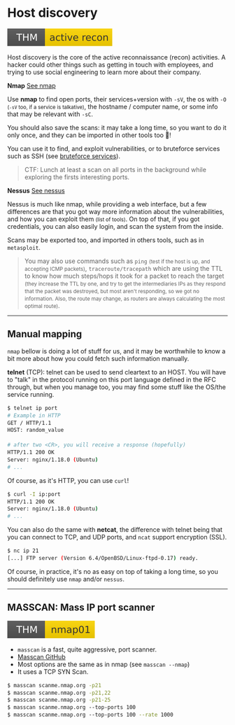 # Host discovery

[![activerecon](../../_badges/thm/activerecon.svg)](https://tryhackme.com/room/activerecon)

Host discovery is the core of the active reconnaissance (recon) activities. A hacker could other things such as getting in touch with employees, and trying to use social engineering to learn more about their company.

<div class="row row-cols-md-2"><div>

**Nmap** [See nmap](nmap/index.md)

Use **nmap** to find open ports, their services+version with `-sV`, the os with `-O` <small>(`-sV` too, if a service is talkative)</small>, the hostname / computer name, or some info that may be relevant with `-sC`.

You should also save the scans: it may take a long time, so you want to do it only once, and they can be imported in other tools too 🚀!

You can use it to find, and exploit vulnerabilities, or to bruteforce services such as SSH (see [bruteforce services](../../random/crack_password/services.md#nmap)).

> CTF: Lunch at least a scan on all ports in the background while exploring the firsts interesting ports.
</div><div>

**Nessus** [See nessus](nessus/index.md)

Nessus is much like nmap, while providing a web interface, but a few differences are that you got way more information about the vulnerabilities, and how you can exploit them <small>(list of tools)</small>. On top of that, if you got credentials, you can also easily login, and scan the system from the inside.

Scans may be exported too, and imported in others tools, such as in `metasploit`.
</div></div>

> You may also use commands such as `ping` <small>(test if the host is up, and accepting ICMP packets)</small>, `traceroute/tracepath` which are using the TTL to know how much steps/hops it took for a packet to reach the target <small>(they increase the TTL by one, and try to get the intermediaries IPs as they respond that the packet was destroyed, but most aren't responding, so we got no information. Also, the route may change, as routers are always calculating the most optimal route)</small>.

<hr class="sl">

## Manual mapping

<div class="row row-cols-md-2"><div>

`nmap` bellow is doing a lot of stuff for us, and it may be worthwhile to know a bit more about how you could fetch such information manually.

**telnet** (TCP): telnet can be used to send cleartext to an HOST. You will have to "talk" in the protocol running on this port language defined in the RFC through, but when you manage too, you may find some stuff like the OS/the service running.

```bash
$ telnet ip port
# Example in HTTP
GET / HTTP/1.1
HOST: random_value

# after two <CR>, you will receive a response (hopefully)
HTTP/1.1 200 OK
Server: nginx/1.18.0 (Ubuntu)
# ...
```
</div><div>

Of course, as it's HTTP, you can use `curl`!

```bash
$ curl -I ip:port
HTTP/1.1 200 OK
Server: nginx/1.18.0 (Ubuntu)
# ...
```

You can also do the same with **netcat**, the difference with telnet being that you can connect to TCP, and UDP ports, and `ncat` support encryption (SSL).

```bash
$ nc ip 21
[...] FTP server (Version 6.4/OpenBSD/Linux-ftpd-0.17) ready.
```

Of course, in practice, it's no as easy on top of taking a long time, so you should definitely use `nmap` and/or `nessus`.

</div></div>

<hr class="sr">

## MASSCAN: Mass IP port scanner

[![nmap01](../../_badges/thm/nmap01.svg)](https://tryhackme.com/room/nmap01)

<div class="row row-cols-md-2"><div class="align-self-center">

* `masscan` is a fast, quite aggressive, port scanner.
* [Masscan GitHub](https://github.com/robertdavidgraham/masscan)
* Most options are the same as in nmap (see `masscan --nmap`)
* It uses a TCP SYN Scan.
</div><div>

```bash
$ masscan scanme.nmap.org -p21
$ masscan scanme.nmap.org -p21,22
$ masscan scanme.nmap.org -p21-25
$ masscan scanme.nmap.org ‐‐top-ports 100
$ masscan scanme.nmap.org ‐‐top-ports 100 --rate 1000
```
</div></div>